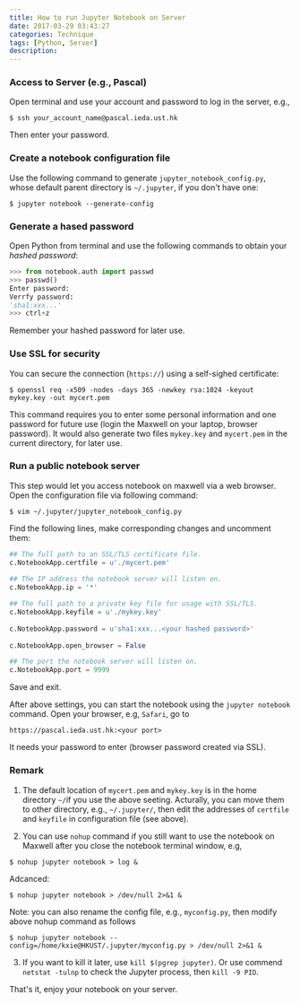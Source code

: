 ```yaml
---
title: How to run Jupyter Notebook on Server
date: 2017-03-29 03:43:27
categories: Technique
tags: [Python, Server]
description:
---
```


### Access to Server (e.g., Pascal)

Open terminal and use your account and password to log in the server, e.g.,

```
$ ssh your_account_name@pascal.ieda.ust.hk
```

Then enter your password.

### Create a notebook configuration file

Use the following command to generate `jupyter_notebook_config.py`, whose default parent directory is `~/.jupyter`, if you don't have one:

```
$ jupyter notebook --generate-config
```

<!--more-->


### Generate a hased password

Open Python from terminal and use the following commands to obtain your *hashed password*:

```python
>>> from notebook.auth import passwd
>>> passwd()
Enter password:
Verrfy password:
'sha1:xxx...'
>>> ctrl+z
```

Remember your hashed password for later use.



### Use SSL for security

You can secure the connection  (`https://`) using a self-sighed certificate:

```
$ openssl req -x509 -nodes -days 365 -newkey rsa:1024 -keyout mykey.key -out mycert.pem
```

This command requires you to enter some personal information and one password for future use (login the Maxwell on your laptop, browser password). It would also generate two files `mykey.key` and `mycert.pem` in the current directory, for later use.

### Run a public notebook server

This step would let you access notebook on maxwell via a web browser. Open the configuration file via following command:

```
$ vim ~/.jupyter/jupyter_notebook_config.py
```

Find the following lines, make corresponding changes and uncomment them:

```python
## The full path to an SSL/TLS certificate file.
c.NotebookApp.certfile = u'./mycert.pem'
	
## The IP address the notebook server will listen on.
c.NotebookApp.ip = '*'

## The full path to a private key file for usage with SSL/TLS.
c.NotebookApp.keyfile = u'./mykey.key'
	
c.NotebookApp.password = u'sha1:xxx...<your hashed password>'
	
c.NotebookApp.open_browser = False

## The port the notebook server will listen on.
c.NotebookApp.port = 9999
```

Save and exit.

After above settings, you can start the notebook using the `jupyter notebook` command. Open your browser, e.g, `Safari`, go to
	
```
https://pascal.ieda.ust.hk:<your port>
```

It needs your password to enter (browser password created via SSL).


### Remark

1. The default location of `mycert.pem` and `mykey.key` is in the home directory `~/`if you use the above seeting. Acturally, you can move them to other directory, e.g., `~/.jupyter/`, then edit the addresses of `certfile` and `keyfile` in configuration file (see above).

2. You can use `nohup` command if you still want to use the notebook on Maxwell after you close the notebook terminal window, e.g,

  ```	
  $ nohup jupyter notebook > log &
  ```
  Adcanced:
  ```	
  $ nohup jupyter notebook > /dev/null 2>&1 &
  ```
  Note: you can also rename the config file, e.g., `myconfig.py`, then modify above nohup command as follows
  ```	
  $ nohup jupyter notebook --config=/home/kxie@HKUST/.jupyter/myconfig.py > /dev/null 2>&1 &
  ```

3. If you want to kill it later, use `kill $(pgrep jupyter)`. Or use commend `netstat -tulnp` to check the Jupyter process, then `kill -9 PID`.

That's it, enjoy your notebook on your server.
